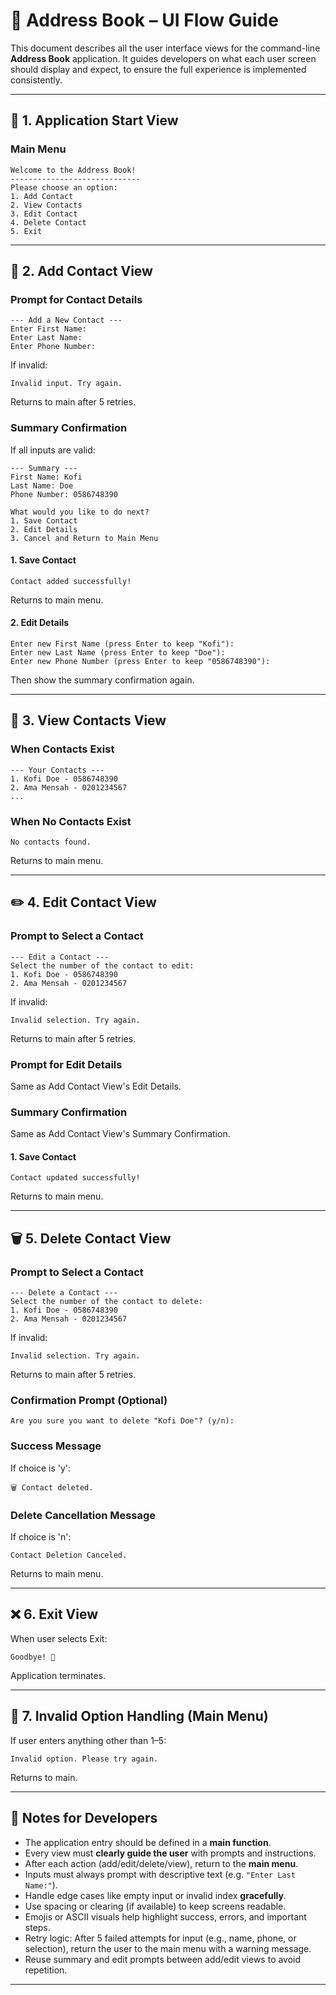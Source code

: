 # 📒 Address Book – UI Flow Guide

This document describes all the user interface views for the command-line **Address Book** application. It guides developers on what each user screen should display and expect, to ensure the full experience is implemented consistently.

---

## 🏁 1. Application Start View

### **Main Menu**
```
Welcome to the Address Book!
-----------------------------
Please choose an option:
1. Add Contact
2. View Contacts
3. Edit Contact
4. Delete Contact
5. Exit
```

---

## 📁 2. Add Contact View

### **Prompt for Contact Details**
```
--- Add a New Contact ---
Enter First Name:
Enter Last Name:
Enter Phone Number:
```
If invalid:
```
Invalid input. Try again.
```
Returns to main after 5 retries.

### **Summary Confirmation**
If all inputs are valid:
```
--- Summary ---
First Name: Kofi
Last Name: Doe
Phone Number: 0586748390

What would you like to do next?
1. Save Contact
2. Edit Details
3. Cancel and Return to Main Menu
```

#### **1. Save Contact**
```
Contact added successfully!
```
Returns to main menu.

#### **2. Edit Details**
```
Enter new First Name (press Enter to keep "Kofi"):
Enter new Last Name (press Enter to keep "Doe"):
Enter new Phone Number (press Enter to keep "0586748390"):
```
Then show the summary confirmation again.

---

## 📄 3. View Contacts View

### **When Contacts Exist**
```
--- Your Contacts ---
1. Kofi Doe - 0586748390
2. Ama Mensah - 0201234567
...
```

### **When No Contacts Exist**
```
No contacts found.
```

Returns to main menu.

---

## ✏️ 4. Edit Contact View

### **Prompt to Select a Contact**
```
--- Edit a Contact ---
Select the number of the contact to edit:
1. Kofi Doe - 0586748390
2. Ama Mensah - 0201234567
```
If invalid:
```
Invalid selection. Try again.
```
Returns to main after 5 retries.

### **Prompt for Edit Details**
Same as Add Contact View's Edit Details.

### **Summary Confirmation**
Same as Add Contact View's Summary Confirmation.

#### **1. Save Contact**
```
Contact updated successfully!
```
Returns to main menu.

---

## 🗑 5. Delete Contact View

### **Prompt to Select a Contact**
```
--- Delete a Contact ---
Select the number of the contact to delete:
1. Kofi Doe - 0586748390
2. Ama Mensah - 0201234567
```
If invalid:
```
Invalid selection. Try again.
```
Returns to main after 5 retries.

### **Confirmation Prompt (Optional)**
```
Are you sure you want to delete "Kofi Doe"? (y/n):
```

### **Success Message**
If choice is 'y':
```
🗑 Contact deleted.
```

### **Delete Cancellation Message**
If choice is 'n':
```
Contact Deletion Canceled.
```
Returns to main menu.

---

## ❌ 6. Exit View

When user selects Exit:
```
Goodbye! 👋
```

Application terminates.

---

## 🚫 7. Invalid Option Handling (Main Menu)

If user enters anything other than 1–5:
```
Invalid option. Please try again.
```

Returns to main.

---

## 📌 Notes for Developers

- The application entry should be defined in a **main function**.
- Every view must **clearly guide the user** with prompts and instructions.
- After each action (add/edit/delete/view), return to the **main menu**.
- Inputs must always prompt with descriptive text (e.g. `"Enter Last Name:"`).
- Handle edge cases like empty input or invalid index **gracefully**.
- Use spacing or clearing (if available) to keep screens readable.
- Emojis or ASCII visuals help highlight success, errors, and important steps.
- Retry logic: After 5 failed attempts for input (e.g., name, phone, or selection), return the user to the main menu with a warning message.
- Reuse summary and edit prompts between add/edit views to avoid repetition.

---
